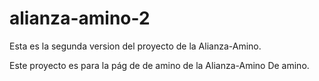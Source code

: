 # alianza-amino-2
Esta es la segunda version del proyecto de la Alianza-Amino.

Este proyecto es para la pág de de amino de la Alianza-Amino
De amino.
